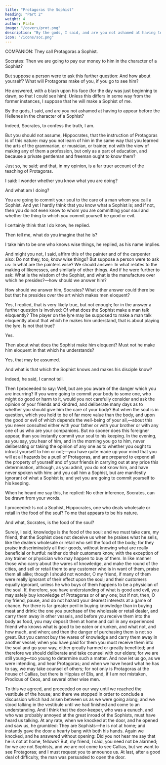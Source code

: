 ```yaml
---
title: "Protagoras the Sophist"
heading: "Part 2"
weight: 4
author: Plato
image: "/covers/prot.png"
description: "By the gods, I said, and are you not ashamed at having to appear before the Hellenes in the character of a Sophist?"
icon: "/icons/soc.png"
---
```



COMPANION: They call Protagoras a Sophist. 

Socrates: Then we are going to pay our money to him in the character of a Sophist?

But suppose a person were to ask this further question: And how about yourself? What will Protagoras make of you, if you go to see him?

He answered, with a blush upon his face (for the day was just beginning to dawn, so that I could see him): Unless this differs in some way from the former instances, I suppose that he will make a Sophist of me.

By the gods, I said, and are you not ashamed at having to appear before the Hellenes in the character of a Sophist?

Indeed, Socrates, to confess the truth, I am.

But you should not assume, Hippocrates, that the instruction of Protagoras is of this nature: may you not learn of him in the same way that you learned the arts of the grammarian, or musician, or trainer, not with the view of making any of them a profession, but only as a part of education, and because a private gentleman and freeman ought to know them?

Just so, he said; and that, in my opinion, is a far truer account of the teaching of Protagoras.

I said: I wonder whether you know what you are doing?

And what am I doing?

You are going to commit your soul to the care of a man whom you call a Sophist. And yet I hardly think that you know what a Sophist is; and if not, then you do not even know to whom you are committing your soul and whether the thing to which you commit yourself be good or evil.

I certainly think that I do know, he replied.

Then tell me, what do you imagine that he is?

I take him to be one who knows wise things, he replied, as his name implies.

And might you not, I said, affirm this of the painter and of the carpenter also: Do not they, too, know wise things? But suppose a person were to ask us: In what are the painters wise? We should answer: In what relates to the making of likenesses, and similarly of other things. And if he were further to ask: What is the wisdom of the Sophist, and what is the manufacture over which he presides?—how should we answer him?

How should we answer him, Socrates? What other answer could there be but that he presides over the art which makes men eloquent?

Yes, I replied, that is very likely true, but not enough; for in the answer a further question is involved: Of what does the Sophist make a man talk eloquently? The player on the lyre may be supposed to make a man talk eloquently about that which he makes him understand, that is about playing the lyre. Is not that true?

Yes.

Then about what does the Sophist make him eloquent? Must not he make him eloquent in that which he understands?

Yes, that may be assumed.

And what is that which the Sophist knows and makes his disciple know?

Indeed, he said, I cannot tell.

Then I proceeded to say: Well, but are you aware of the danger which you are incurring? If you were going to commit your body to some one, who might do good or harm to it, would you not carefully consider and ask the opinion of your friends and kindred, and deliberate many days as to whether you should give him the care of your body? But when the soul is in question, which you hold to be of far more value than the body, and upon the good or evil of which depends the well-being of your all,—about this you never consulted either with your father or with your brother or with any one of us who are your companions. But no sooner does this foreigner appear, than you instantly commit your soul to his keeping. In the evening, as you say, you hear of him, and in the morning you go to him, never deliberating or taking the opinion of any one as to whether you ought to intrust yourself to him or not;—you have quite made up your mind that you will at all hazards be a pupil of Protagoras, and are prepared to expend all the property of yourself and of your friends in carrying out at any price this determination, although, as you admit, you do not know him, and have never spoken with him: and you call him a Sophist, but are manifestly ignorant of what a Sophist is; and yet you are going to commit yourself to his keeping.

When he heard me say this, he replied: No other inference, Socrates, can be drawn from your words.

I proceeded: Is not a Sophist, Hippocrates, one who deals wholesale or retail in the food of the soul? To me that appears to be his nature.

And what, Socrates, is the food of the soul?

Surely, I said, knowledge is the food of the soul; and we must take care, my friend, that the Sophist does not deceive us when he praises what he sells, like the dealers wholesale or retail who sell the food of the body; for they praise indiscriminately all their goods, without knowing what are really beneficial or hurtful: neither do their customers know, with the exception of any trainer or physician who may happen to buy of them. In like manner those who carry about the wares of knowledge, and make the round of the cities, and sell or retail them to any customer who is in want of them, praise them all alike; though I should not wonder, O my friend, if many of them were really ignorant of their effect upon the soul; and their customers equally ignorant, unless he who buys of them happens to be a physician of the soul. If, therefore, you have understanding of what is good and evil, you may safely buy knowledge of Protagoras or of any one; but if not, then, O my friend, pause, and do not hazard your dearest interests at a game of chance. For there is far greater peril in buying knowledge than in buying meat and drink: the one you purchase of the wholesale or retail dealer, and carry them away in other vessels, and before you receive them into the body as food, you may deposit them at home and call in any experienced friend who knows what is good to be eaten or drunken, and what not, and how much, and when; and then the danger of purchasing them is not so great. But you cannot buy the wares of knowledge and carry them away in another vessel; when you have paid for them you must receive them into the soul and go your way, either greatly harmed or greatly benefited; and therefore we should deliberate and take counsel with our elders; for we are still young—too young to determine such a matter. And now let us go, as we were intending, and hear Protagoras; and when we have heard what he has to say, we may take counsel of others; for not only is Protagoras at the house of Callias, but there is Hippias of Elis, and, if I am not mistaken, Prodicus of Ceos, and several other wise men.

To this we agreed, and proceeded on our way until we reached the vestibule of the house; and there we stopped in order to conclude a discussion which had arisen between us as we were going along; and we stood talking in the vestibule until we had finished and come to an understanding. And I think that the door-keeper, who was a eunuch, and who was probably annoyed at the great inroad of the Sophists, must have heard us talking. At any rate, when we knocked at the door, and he opened and saw us, he grumbled: They are Sophists—he is not at home; and instantly gave the door a hearty bang with both his hands. Again we knocked, and he answered without opening: Did you not hear me say that he is not at home, fellows? But, my friend, I said, you need not be alarmed; for we are not Sophists, and we are not come to see Callias, but we want to see Protagoras; and I must request you to announce us. At last, after a good deal of difficulty, the man was persuaded to open the door.


